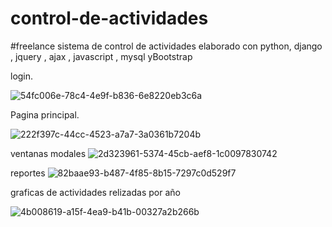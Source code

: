 # control-de-actividades
#freelance
sistema de control de actividades elaborado con python, django , jquery , ajax , javascript , mysql  yBootstrap


login.

![54fc006e-78c4-4e9f-b836-6e8220eb3c6a](https://user-images.githubusercontent.com/49767887/165641859-0c94db64-9d87-4d39-afa6-4b8d8ff40014.jpg)

Pagina principal.

![222f397c-44cc-4523-a7a7-3a0361b7204b](https://user-images.githubusercontent.com/49767887/165642332-edeca853-4183-489e-8dbf-a678b75505c7.jpg)

ventanas modales
![2d323961-5374-45cb-aef8-1c0097830742](https://user-images.githubusercontent.com/49767887/165641891-7f373865-7f61-4529-bd77-12d7baa52f2b.jpg)


reportes
![82baae93-b487-4f85-8b15-7297c0d529f7](https://user-images.githubusercontent.com/49767887/165641927-dd9a1de8-6f09-46ca-91c9-34fdfc1a0245.jpg)

graficas de actividades relizadas por año

![4b008619-a15f-4ea9-b41b-00327a2b266b](https://user-images.githubusercontent.com/49767887/165641980-8216c316-ace6-46a4-acab-4ab25d5818fb.jpg)

